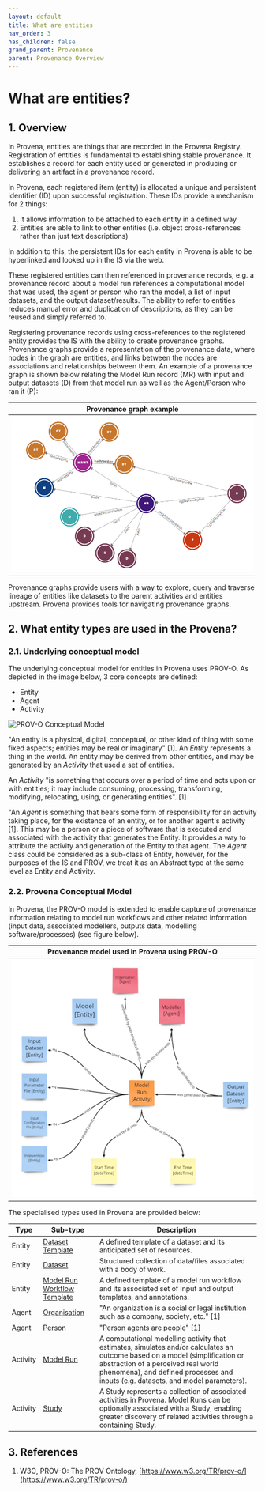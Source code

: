 ```yaml
---
layout: default
title: What are entities
nav_order: 3
has_children: false
grand_parent: Provenance
parent: Provenance Overview
---
```


# What are entities?

## 1. Overview

In Provena, entities are things that are recorded in the Provena Registry. Registration of entities is fundamental to establishing stable provenance. It establishes a record for each entity used or generated in producing or delivering an artifact in a provenance record.

In Provena, each registered item (entity) is allocated a unique and persistent identifier (ID) upon successful registration. These IDs provide a mechanism for 2 things:

1. It allows information to be attached to each entity in a defined way
2. Entities are able to link to other entities (i.e. object cross-references rather than just text descriptions)

In addition to this, the persistent IDs for each entity in Provena is able to be hyperlinked and looked up in the IS via the web.

These registered entities can then referenced in provenance records, e.g. a provenance record about a model run references a computational model that was used, the agent or person who ran the model, a list of input datasets, and the output dataset/results. The ability to refer to entities reduces manual error and duplication of descriptions, as they can be reused and simply referred to.

Registering provenance records using cross-references to the registered entity provides the IS with the ability to create provenance graphs. Provenance graphs provide a representation of the provenance data, where nodes in the graph are entities, and links between the nodes are associations and relationships between them. An example of a provenance graph is shown below relating the Model Run record (MR) with input and output datasets (D) from that model run as well as the Agent/Person who ran it (P):

|                                  Provenance graph example                                  |
| :----------------------------------------------------------------------------------------: |
| <img src="../../assets/images/provenance/provenance-graph.png" alt="drawing" width="600"/> |

Provenance graphs provide users with a way to explore, query and traverse lineage of entities like datasets to the parent activities and entities upstream. Provena provides tools for navigating provenance graphs.

## 2. What entity types are used in the Provena?

### 2.1. Underlying conceptual model

The underlying conceptual model for entities in Provena uses PROV-O. As depicted in the image below, 3 core concepts are defined:

-   Entity
-   Agent
-   Activity

![PROV-O Conceptual Model](https://upload.wikimedia.org/wikipedia/commons/thumb/7/7f/W3C_PROV_Data_Model.svg/661px-W3C_PROV_Data_Model.svg.png "PROV-O Conceptual Model")

"An entity is a physical, digital, conceptual, or other kind of thing with some fixed aspects; entities may be real or imaginary" [1]. An _Entity_ represents a thing in the world. An entity may be derived from other entities, and may be generated by an _Activity_ that used a set of entities.

An _Activity_ "is something that occurs over a period of time and acts upon or with entities; it may include consuming, processing, transforming, modifying, relocating, using, or generating entities". [1]

"An _Agent_ is something that bears some form of responsibility for an activity taking place, for the existence of an entity, or for another agent's activity [1]. This may be a person or a piece of software that is executed and associated with the activity that generates the Entity. It provides a way to attribute the activity and generation of the Entity to that agent. The _Agent_ class could be considered as a sub-class of Entity, however, for the purposes of the IS and PROV, we treat it as an Abstract type at the same level as Entity and Activity.

### 2.2. Provena Conceptual Model

In Provena, the PROV-O model is extended to enable capture of provenance information relating to model run workflows and other related information (input data, associated modellers, outputs data, modelling software/processes) (see figure below).

|                            Provenance model used in Provena using PROV-O                            |
| :-------------------------------------------------------------------------------------------------: |
| <img src="../../assets/images/provenance/provenance-abstract-model.jpg" alt="drawing" width="600"/> |

The specialised types used in Provena are provided below:

| Type     | Sub-type                                                                                                          | Description                                                                                                                                                                                                                                             |
| -------- | ----------------------------------------------------------------------------------------------------------------- | ------------------------------------------------------------------------------------------------------------------------------------------------------------------------------------------------------------------------------------------------------- |
| Entity   | [Dataset Template](../registering-model-runs/model-workflow-configuration#dataset-template)                       | A defined template of a dataset and its anticipated set of resources.                                                                                                                                                                                   |
| Entity   | [Dataset](../../data-store/describing-dataset)                                                                    | Structured collection of data/files associated with a body of work.                                                                                                                                                                                     |
| Entity   | [Model Run Workflow Template](../registering-model-runs/model-workflow-configuration#model-run-workflow-template) | A defined template of a model run workflow and its associated set of input and output templates, and annotations.                                                                                                                                       |
| Agent    | [Organisation](../registering-model-runs/establishing-required-entities#organisation)                             | "An organization is a social or legal institution such as a company, society, etc." [1]                                                                                                                                                                 |
| Agent    | [Person](../registering-model-runs/establishing-required-entities#person)                                         | "Person agents are people" [1]                                                                                                                                                                                                                          |
| Activity | [Model Run](../registering-model-runs/registration-process/overview#model-run-overview)                           | A computational modelling activity that estimates, simulates and/or calculates an outcome based on a model (simplification or abstraction of a perceived real world phenomena), and defined processes and inputs (e.g. datasets, and model parameters). |
| Activity | [Study](../registering-model-runs/establishing-required-entities#study)                                           | A Study represents a collection of associated activities in Provena. Model Runs can be optionally associated with a Study, enabling greater discovery of related activities through a containing Study.                                                 |

## 3. References

1. W3C, PROV-O: The PROV Ontology, [https://www.w3.org/TR/prov-o/](https://www.w3.org/TR/prov-o/)
